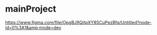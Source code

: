 # mainProject
https://www.figma.com/file/OpgBJ9QitpXY8SCuPezBfq/Untitled?node-id=0%3A1&amp;mode=dev 
